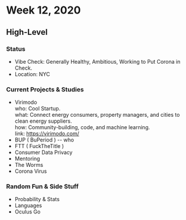 # Week 12, 2020
## High-Level
### Status
- Vibe Check: Generally Healthy, Ambitious, Working to Put Corona in Check.
- Location: NYC
### Current Projects & Studies
- Virimodo  
who: Cool Startup.  
what: Connect energy consumers, property managers, and cities to clean energy suppliers.  
how: Community-building, code, and machine learning.  
link: https://virimodo.com/  
- BUP ( BuPeriod )
-- who
- FTT ( FuckTheTitle )
- Consumer Data Privacy
- Mentoring
- The Worms
- Corona Virus
### Random Fun & Side Stuff
- Probability & Stats
- Languages
- Oculus Go
